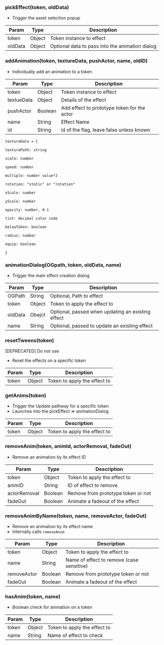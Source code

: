 


### pickEffect(token, oldData)

- Trigger the asset selection popup

|Param| Type |Description| 
|--|--|--|
| token| Object  | Token instance to effect
|oldData| Object | Optional data to pass into the animation dialog

  

### addAnimation(token, textureData, pushActor, name, oldID)
- Individually add an animation to a token

|Param| Type |Description| 
|--|--|--|
| token| Object  | Token instance to effect
|textueData| Object| Details of the effect
|pushActor| Boolean| Add effect to prototype token for the actor
|name| String| Effect Name
|id| String| id of the flag, leave false unless known

```
textureData = {

texturePath: string

scale: number

speed: number

multiple: number value*2

rotation: "static" or "rotation"

xScale: number

yScale: number

opacity: number, 0-1

tint: decimal color code

belowToken: boolean

radius: number

equip: boolean

}
```

### animationDialog(OGpath, token, oldData, name)

- Trigger the main effect creation dialog

|Param| Type |Description| 
|--|--|--|
|OGPath|String| Optional, Path to effect
|token| Object| Token to apply the effect to
|oldData| Obejct| Optional, passed when updating an existing effect
|name| String| Optional, passed to update an existing effect


### resetTweens(token) 
[DEPRECATED] Do not use
- Reset the effects on a specific token

|Param| Type |Description| 
|--|--|--|
|token| Object| Token to apply the effect to
  

### getAnims(token)

- Trigger the Update pathway for a specific token
- Launches into the pickEffect => animationDialog

|Param| Type |Description| 
|--|--|--|
|token| Object| Token to apply the effect to

### removeAnim(token, animId, actorRemoval, fadeOut)

- Remove an animation by its effect ID

|Param| Type |Description| 
|--|--|--|
|token| Object| Token to apply the effect to
|animID| String | ID of effect to remove 
|actorRemoval| Boolean| Remove from prototype token or not
|fadeOut | Boolean | Animate a fadeout of the effect

### removeAnimByName(token, name, removeActor, fadeOut)

- Remove an animation by its effect name
- Internally calls `removeAnim`

|Param| Type |Description| 
|--|--|--|
|token| Object| Token to apply the effect to
|name| String | Name of effect to remove (case sensitive)
|removeActor| Boolean| Remove from prototype token or not
|fadeOut | Boolean | Animate a fadeout of the effect

### hasAnim(token, name)

- Boolean check for animation on a token

|Param| Type |Description| 
|--|--|--|
|token| Object| Token to apply the effect to
|name| String | Name of effect to check